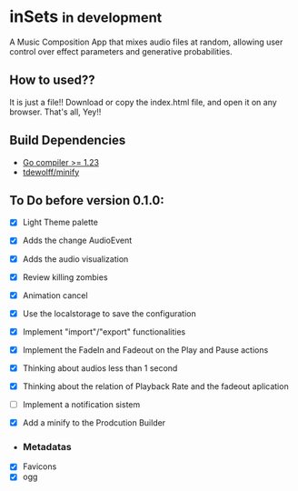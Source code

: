 # inSets <small>in development</small>

A Music Composition App that mixes audio files at random, allowing user control
over effect parameters and generative probabilities.

## How to used??
It is just a file!! Download or copy the index.html file,
and open it on any browser. That's all, Yey!!


## Build Dependencies
- [Go compiler >= 1.23](https://go.dev/)
- [tdewolff/minify](https://github.com/tdewolff/minify)


## To Do before version 0.1.0:

* [x] Light Theme palette

* [x] Adds the change AudioEvent
* [x] Adds the audio visualization
* [x] Review killing zombies
* [x] Animation cancel
* [x] Use the localstorage to save the configuration
* [x] Implement "import"/"export" functionalities
* [x] Implement the FadeIn and Fadeout on the Play and Pause actions
* [x] Thinking about audios less than 1 second
* [x] Thinking about the relation of Playback Rate and the fadeout aplication

* [ ] Implement a notification sistem

* [x] Add a minify to the Prodcution Builder

* ### Metadatas
* [x] Favicons
* [x] ogg
